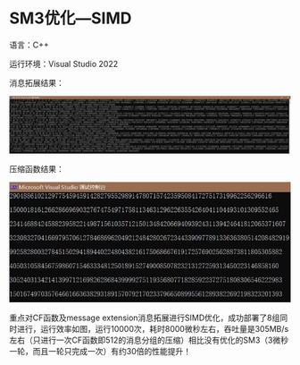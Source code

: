 # SM3优化—SIMD
语言：C++ 

运行环境：Visual Studio 2022

消息拓展结果：

![消息拓展结果](2.jpg)

压缩函数结果：

![压缩函数结果](1.jpg)

重点对CF函数及message extension消息拓展进行SIMD优化，成功部署了8组同时进行，运行效率如图，运行10000次，耗时8000微秒左右，吞吐量是305MB/s左右（只进行一次CF函数即512的消息分组的压缩）相比没有优化的SM3（3微秒一轮，而且一轮只完成一次）有约30倍的性能提升！
